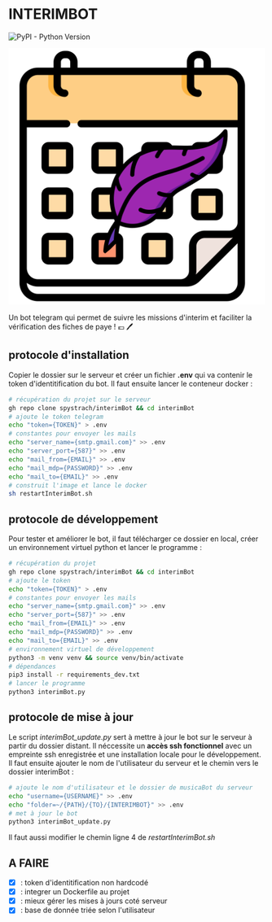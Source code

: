 # INTERIMBOT

![PyPI - Python Version](https://img.shields.io/pypi/pyversions/python-telegram-bot)

![](photo_interimBot.svg)

Un bot telegram qui permet de suivre les missions d'interim et faciliter la vérification des fiches de paye ! :euro: :pen:

## protocole d'installation

Copier le dossier sur le serveur et créer un fichier **.env** qui va contenir le token d'identitification du bot. Il faut ensuite lancer le conteneur docker :
```sh
# récupération du projet sur le serveur
gh repo clone spystrach/interimBot && cd interimBot
# ajoute le token telegram
echo "token={TOKEN}" > .env
# constantes pour envoyer les mails
echo "server_name={smtp.gmail.com}" >> .env
echo "server_port={587}" >> .env
echo "mail_from={EMAIL}" >> .env
echo "mail_mdp={PASSWORD}" >> .env
echo "mail_to={EMAIL}" >> .env
# construit l'image et lance le docker
sh restartInterimBot.sh
```

## protocole de développement

Pour tester et améliorer le bot, il faut télécharger ce dossier en local, créer un environnement virtuel python et lancer le programme :
```sh
# récupération du projet
gh repo clone spystrach/interimBot && cd interimBot
# ajoute le token
echo "token={TOKEN}" > .env
# constantes pour envoyer les mails
echo "server_name={smtp.gmail.com}" >> .env
echo "server_port={587}" >> .env
echo "mail_from={EMAIL}" >> .env
echo "mail_mdp={PASSWORD}" >> .env
echo "mail_to={EMAIL}" >> .env
# environnement virtuel de développement
python3 -m venv venv && source venv/bin/activate
# dépendances
pip3 install -r requirements_dev.txt
# lancer le programme
python3 interimBot.py
```

## protocole de mise à jour

Le script *interimBot_update.py* sert à mettre à jour le bot sur le serveur à partir du dossier distant. Il néccessite un **accès ssh fonctionnel** avec un empreinte ssh enregistrée et une installation locale pour le développement. Il faut ensuite ajouter le nom de l'utilisateur du serveur et le chemin vers le dossier interimBot :
```sh
# ajoute le nom d'utilisateur et le dossier de musicaBot du serveur
echo "username={USERNAME}" >> .env
echo "folder=~/{PATH}/{TO}/{INTERIMBOT}" >> .env
# met à jour le bot
python3 interimBot_update.py
```

Il faut aussi modifier le chemin ligne 4 de *restartInterimBot.sh*

## A FAIRE

- [x] : token d'identitification non hardcodé
- [x] : integrer un Dockerfile au projet
- [x] : mieux gérer les mises à jours coté serveur
- [x] : base de donnée triée selon l'utilisateur
